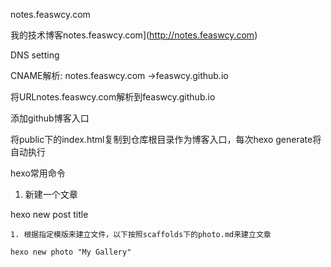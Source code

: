 notes.feaswcy.com

我的技术博客notes.feaswcy.com](http://notes.feaswcy.com)

DNS setting

CNAME解析: notes.feaswcy.com ->feaswcy.github.io

将URLnotes.feaswcy.com解析到feaswcy.github.io

添加github博客入口

将public下的index.html复制到仓库根目录作为博客入口，每次hexo generate将自动执行

hexo常用命令

1. 新建一个文章

hexo new post title

    1. 根据指定模版来建立文件，以下按照scaffolds下的photo.md来建立文章

    hexo new photo "My Gallery"










